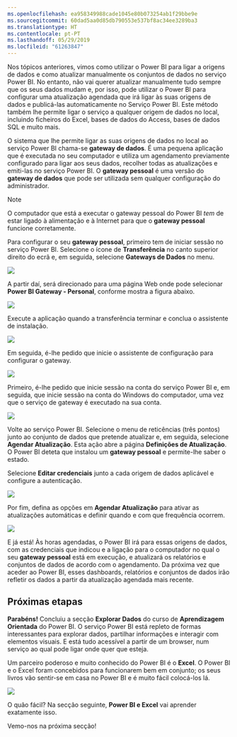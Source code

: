 ```yaml
---
ms.openlocfilehash: ea958349988cade1045e80b073254ab1f29bbe9e
ms.sourcegitcommit: 60dad5aa0d85db790553e537bf8ac34ee3289ba3
ms.translationtype: HT
ms.contentlocale: pt-PT
ms.lasthandoff: 05/29/2019
ms.locfileid: "61263847"
---
```

Nos tópicos anteriores, vimos como utilizar o Power BI para ligar a origens de dados e como atualizar manualmente os conjuntos de dados no serviço Power BI. No entanto, não vai querer atualizar manualmente tudo sempre que os seus dados mudam e, por isso, pode utilizar o Power BI para configurar uma atualização agendada que irá ligar às suas origens de dados e publicá-las automaticamente no Serviço Power BI. Este método também lhe permite ligar o serviço a qualquer origem de dados no local, incluindo ficheiros do Excel, bases de dados do Access, bases de dados SQL e muito mais.

O sistema que lhe permite ligar as suas origens de dados no local ao serviço Power BI chama-se **gateway de dados**. É uma pequena aplicação que é executada no seu computador e utiliza um agendamento previamente configurado para ligar aos seus dados, recolher todas as atualizações e emiti-las no serviço Power BI. O **gateway pessoal** é uma versão do **gateway de dados** que pode ser utilizada sem qualquer configuração do administrador.

>[!NOTE]
>O computador que está a executar o gateway pessoal do Power BI *tem* de estar ligado à alimentação e à Internet para que o **gateway pessoal** funcione corretamente.
> 

Para configurar o seu **gateway pessoal**, primeiro tem de iniciar sessão no serviço Power BI. Selecione o ícone de **Transferência** no canto superior direito do ecrã e, em seguida, selecione **Gateways de Dados** no menu.

![](media/4-6-install-configure-personal-gateway/4-6_1b.png)

A partir daí, será direcionado para uma página Web onde pode selecionar **Power BI Gateway - Personal**, conforme mostra a figura abaixo.

![](media/4-6-install-configure-personal-gateway/4-6_2b.png)

Execute a aplicação quando a transferência terminar e conclua o assistente de instalação.

![](media/4-6-install-configure-personal-gateway/4-6_3a.png)

Em seguida, é-lhe pedido que inicie o assistente de configuração para configurar o gateway.

![](media/4-6-install-configure-personal-gateway/4-6_3b.png)

Primeiro, é-lhe pedido que inicie sessão na conta do serviço Power BI e, em seguida, que inicie sessão na conta do Windows do computador, uma vez que o serviço de gateway é executado na sua conta.

![](media/4-6-install-configure-personal-gateway/4-6_3c.png)

Volte ao serviço Power BI. Selecione o menu de reticências (três pontos) junto ao conjunto de dados que pretende atualizar e, em seguida, selecione **Agendar Atualização**. Esta ação abre a página **Definições de Atualização**. O Power BI deteta que instalou um **gateway pessoal** e permite-lhe saber o estado.

Selecione **Editar credenciais** junto a cada origem de dados aplicável e configure a autenticação.

![](media/4-6-install-configure-personal-gateway/4-6_6.png)

Por fim, defina as opções em **Agendar Atualização** para ativar as atualizações automáticas e definir quando e com que frequência ocorrem.

![](media/4-6-install-configure-personal-gateway/4-6_7.png)

E já está! Às horas agendadas, o Power BI irá para essas origens de dados, com as credenciais que indicou e a ligação para o computador no qual o seu **gateway pessoal** está em execução, e atualizará os relatórios e conjuntos de dados de acordo com o agendamento. Da próxima vez que aceder ao Power BI, esses dashboards, relatórios e conjuntos de dados irão refletir os dados a partir da atualização agendada mais recente.

## <a name="next-steps"></a>Próximas etapas
**Parabéns!** Concluiu a secção **Explorar Dados** do curso de **Aprendizagem Orientada** do Power BI. O serviço Power BI está repleto de formas interessantes para explorar dados, partilhar informações e interagir com elementos visuais. E está tudo acessível a partir de um browser, num serviço ao qual pode ligar onde quer que esteja.

Um parceiro poderoso e muito conhecido do Power BI é o **Excel**. O Power BI e o Excel foram concebidos para funcionarem bem em conjunto; os seus livros vão sentir-se em casa no Power BI e é muito fácil colocá-los lá.

![](media/4-6-install-configure-personal-gateway/5-1_1.png)

O quão fácil? Na secção seguinte, **Power BI e Excel** vai aprender exatamente isso.

Vemo-nos na próxima secção!

